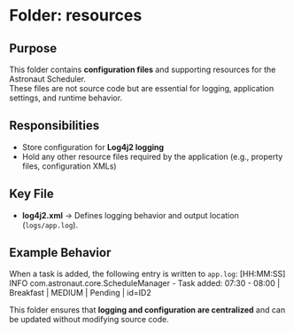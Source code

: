 # Folder: resources

## Purpose
This folder contains **configuration files** and supporting resources for the Astronaut Scheduler.  
These files are not source code but are essential for logging, application settings, and runtime behavior.

## Responsibilities
- Store configuration for **Log4j2 logging**  
- Hold any other resource files required by the application (e.g., property files, configuration XMLs)  

## Key File
- **log4j2.xml** → Defines logging behavior and output location (`logs/app.log`).  

## Example Behavior
When a task is added, the following entry is written to `app.log`:
[HH:MM:SS] INFO com.astronaut.core.ScheduleManager - Task added: 07:30 - 08:00 | Breakfast | MEDIUM | Pending | id=ID2

This folder ensures that **logging and configuration are centralized** and can be updated without modifying source code.
